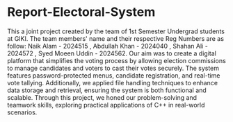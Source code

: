 # Report-Electoral-System
This a joint project created by the team of 1st Semester Undergrad students at GIKI. The team members' name and their respective Reg Numbers are as follow: Naik Alam - 2024515 , Abdullah Khan - 2024040 , Shahan Ali - 2024572 , Syed Moeen Uddin - 2024562.
Our aim was to create a digital platform that simplifies the voting process by allowing election commissions to manage candidates and voters to cast their votes securely. The system features password-protected menus, candidate registration, and real-time vote tallying. Additionally, we applied file handling techniques to enhance data storage and retrieval, ensuring the system is both functional and scalable. Through this project, we honed our problem-solving and teamwork skills, exploring practical applications of C++ in real-world scenarios.
